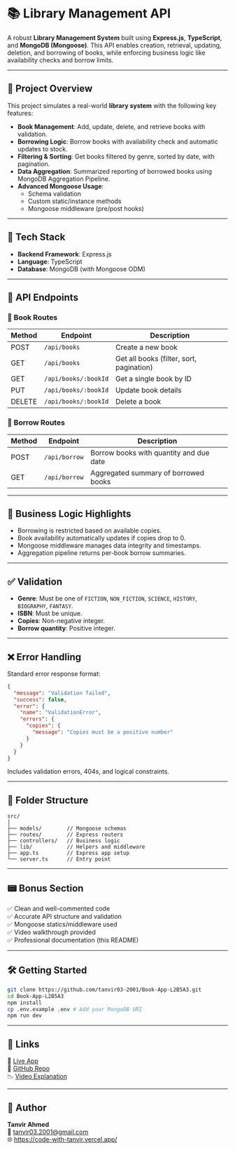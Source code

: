 # 📚 Library Management API

A robust **Library Management System** built using **Express.js**, **TypeScript**, and **MongoDB (Mongoose)**. This API enables creation, retrieval, updating, deletion, and borrowing of books, while enforcing business logic like availability checks and borrow limits.

---

## 🚀 Project Overview

This project simulates a real-world **library system** with the following key features:

- **Book Management**: Add, update, delete, and retrieve books with validation.
- **Borrowing Logic**: Borrow books with availability check and automatic updates to stock.
- **Filtering & Sorting**: Get books filtered by genre, sorted by date, with pagination.
- **Data Aggregation**: Summarized reporting of borrowed books using MongoDB Aggregation Pipeline.
- **Advanced Mongoose Usage**:
  - Schema validation
  - Custom static/instance methods
  - Mongoose middleware (pre/post hooks)

---

## 🧹 Tech Stack

- **Backend Framework**: Express.js
- **Language**: TypeScript
- **Database**: MongoDB (with Mongoose ODM)

---

## 🔗 API Endpoints

### 📘 Book Routes

| Method | Endpoint             | Description                              |
| ------ | -------------------- | ---------------------------------------- |
| POST   | `/api/books`         | Create a new book                        |
| GET    | `/api/books`         | Get all books (filter, sort, pagination) |
| GET    | `/api/books/:bookId` | Get a single book by ID                  |
| PUT    | `/api/books/:bookId` | Update book details                      |
| DELETE | `/api/books/:bookId` | Delete a book                            |

### 🔄 Borrow Routes

| Method | Endpoint      | Description                             |
| ------ | ------------- | --------------------------------------- |
| POST   | `/api/borrow` | Borrow books with quantity and due date |
| GET    | `/api/borrow` | Aggregated summary of borrowed books    |

---

## 🧠 Business Logic Highlights

- Borrowing is restricted based on available copies.
- Book availability automatically updates if copies drop to 0.
- Mongoose middleware manages data integrity and timestamps.
- Aggregation pipeline returns per-book borrow summaries.

---

## ✅ Validation

- **Genre**: Must be one of `FICTION`, `NON_FICTION`, `SCIENCE`, `HISTORY`, `BIOGRAPHY`, `FANTASY`.
- **ISBN**: Must be unique.
- **Copies**: Non-negative integer.
- **Borrow quantity**: Positive integer.

---

## ❌ Error Handling

Standard error response format:

```json
{
  "message": "Validation failed",
  "success": false,
  "error": {
    "name": "ValidationError",
    "errors": {
      "copies": {
        "message": "Copies must be a positive number"
      }
    }
  }
}
```

Includes validation errors, 404s, and logical constraints.

---

## 📂 Folder Structure

```
src/
│
├── models/        // Mongoose schemas
├── routes/        // Express routers
├── controllers/   // Business logic
├── lib/           // Helpers and middleware
├── app.ts         // Express app setup
└── server.ts      // Entry point
```

---

## 📟 Bonus Section

✅ Clean and well-commented code\
✅ Accurate API structure and validation\
✅ Mongoose statics/middleware used\
✅ Video walkthrough provided\
✅ Professional documentation (this README)

---

## 🛠️ Getting Started

```bash
git clone https://github.com/tanvir03-2001/Book-App-L2B5A3.git
cd Book-App-L2B5A3
npm install
cp .env.example .env # Add your MongoDB URI
npm run dev
```

---

## 📌 Links

🔗 [Live App](https://assignment-3-vert-one.vercel.app)  
📂 [GitHub Repo](https://github.com/tanvir03-2001/Book-App-L2B5A3.git)  
📉 [Video Explanation](https://drive.google.com/drive/folders/1UkHJjIkNWXMq8PNBo7XVECZxeEmCw5cg?usp=drive_link)

---

## 🧠 Author

**Tanvir Ahmed**\
📧 [tanvir03.2001@gmail.com](mailto:your.email@example.com)\
🌐 https://code-with-tanvir.vercel.app/
